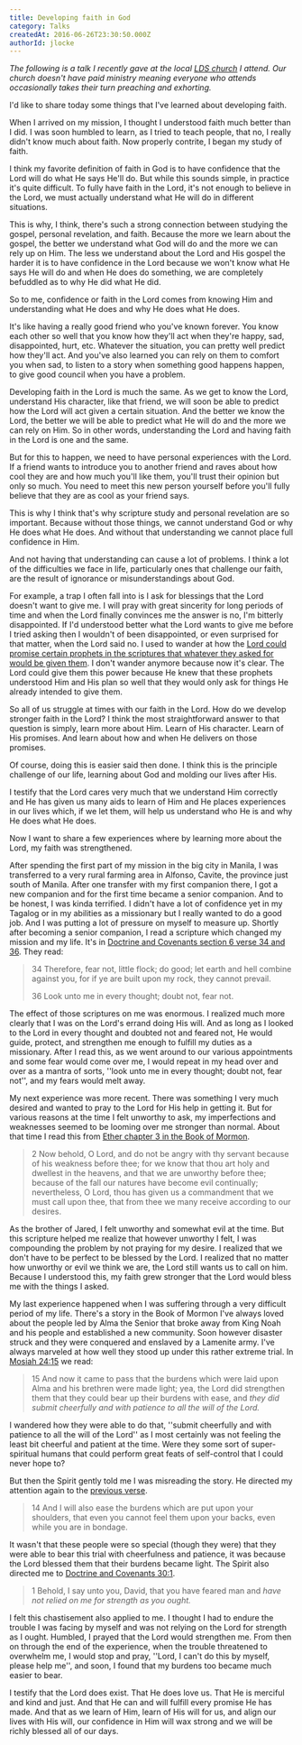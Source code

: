 ```yaml
---
title: Developing faith in God
category: Talks
createdAt: 2016-06-26T23:30:50.000Z
authorId: jlocke
---
```


_The following is a talk I recently gave at the local [LDS church][0] I attend. Our church doesn't have paid ministry meaning everyone who attends occasionally takes their turn preaching and exhorting._

I'd like to share today some things that I've learned about developing faith.

When I arrived on my mission, I thought I understood faith much better than I did. I was soon humbled to learn, as I tried to teach people, that no, I really didn't know much about faith. Now properly contrite, I began my study of faith.

I think my favorite definition of faith in God is to have confidence that the Lord will do what He says He'll do. But while this sounds simple, in practice it's quite difficult. To fully have faith in the Lord, it's not enough to believe in the Lord, we must actually understand what He will do in different situations.

This is why, I think, there's such a strong connection between studying the gospel, personal revelation, and faith. Because the more we learn about the gospel, the better we understand what God will do and the more we can rely up on Him. The less we understand about the Lord and His gospel the harder it is to have confidence in the Lord because we won't know what He says He will do and when He does do something, we are completely befuddled as to why He did what He did.

So to me, confidence or faith in the Lord comes from knowing Him and understanding what He does and why He does what He does.

It's like having a really good friend who you've known forever. You know each other so well that you know how they'll act when they're happy, sad, disappointed, hurt, etc. Whatever the situation, you can pretty well predict how they'll act. And you've also learned you can rely on them to comfort you when sad, to listen to a story when something good happens happen, to give good council when you have a problem.

Developing faith in the Lord is much the same. As we get to know the Lord, understand His character, like that friend, we will soon be able to predict how the Lord will act given a certain situation. And the better we know the Lord, the better we will be able to predict what He will do and the more we can rely on Him. So in other words, understanding the Lord and having faith in the Lord is one and the same.

But for this to happen, we need to have personal experiences with the Lord. If a friend wants to introduce you to another friend and raves about how cool they are and how much you'll like them, you'll trust their opinion but only so much. You need to meet this new person yourself before you'll fully believe that they are as cool as your friend says.

This is why I think that's why scripture study and personal revelation are so important. Because without those things, we cannot understand God or why He does what He does. And without that understanding we cannot place full confidence in Him.

And not having that understanding can cause a lot of problems. I think a lot of the difficulties we face in life, particularly ones that challenge our faith, are the result of ignorance or misunderstandings about God.

For example, a trap I often fall into is I ask for blessings that the Lord doesn't want to give me. I will pray with great sincerity for long periods of time and when the Lord finally convinces me the answer is no, I'm bitterly disappointed. If I'd understood better what the Lord wants to give me before I tried asking then I wouldn't of been disappointed, or even surprised for that matter, when the Lord said no. I used to wander at how the [Lord could promise certain prophets in the scriptures that whatever they asked for would be given them][1]. I don't wander anymore because now it's clear. The Lord could give them this power because He knew that these prophets understood Him and His plan so well that they would only ask for things He already intended to give them.

So all of us struggle at times with our faith in the Lord. How do we develop stronger faith in the Lord? I think the most straightforward answer to that question is simply, learn more about Him. Learn of His character. Learn of His promises. And learn about how and when He delivers on those promises.

Of course, doing this is easier said then done. I think this is the principle challenge of our life, learning about God and molding our lives after His.

I testify that the Lord cares very much that we understand Him correctly and He has given us many aids to learn of Him and He places experiences in our lives which, if we let them, will help us understand who He is and why He does what He does.

Now I want to share a few experiences where by learning more about the Lord, my faith was strengthened.

After spending the first part of my mission in the big city in Manila, I was transferred to a very rural farming area in Alfonso, Cavite, the province just south of Manila. After one transfer with my first companion there, I got a new companion and for the first time became a senior companion. And to be honest, I was kinda terrified. I didn't have a lot of confidence yet in my Tagalog or in my abilities as a missionary but I really wanted to do a good job. And I was putting a lot of pressure on myself to measure up. Shortly after becoming a senior companion, I read a scripture which changed my mission and my life. It's in [Doctrine and Covenants section 6 verse 34 and 36][2]. They read:

> 34 Therefore, fear not, little flock; do good; let earth and hell combine against you, for if ye are built upon my rock, they cannot prevail.
> 
> 36 Look unto me in every thought; doubt not, fear not.
> 

The effect of those scriptures on me was enormous. I realized much more clearly that I was on the Lord's errand doing His will. And as long as I looked to the Lord in every thought and doubted not and feared not, He would guide, protect, and strengthen me enough to fulfill my duties as a missionary. After I read this, as we went around to our various appointments and some fear would come over me, I would repeat in my head over and over as a mantra of sorts, ''look unto me in every thought; doubt not, fear not'', and my fears would melt away.

My next experience was more recent. There was something I very much desired and wanted to pray to the Lord for His help in getting it. But for various reasons at the time I felt unworthy to ask, my imperfections and weaknesses seemed to be looming over me stronger than normal. About that time I read this from [Ether chapter 3 in the Book of Mormon][3].

> 2 Now behold, O Lord, and do not be angry with thy servant because of his weakness before thee; for we know that thou art holy and dwellest in the heavens, and that we are unworthy before thee; because of the fall our natures have become evil continually; nevertheless, O Lord, thou has given us a commandment that we must call upon thee, that from thee we many receive according to our desires.
> 

As the brother of Jared, I felt unworthy and somewhat evil at the time. But this scripture helped me realize that however unworthy I felt, I was compounding the problem by not praying for my desire. I realized that we don't have to be perfect to be blessed by the Lord. I realized that no matter how unworthy or evil we think we are, the Lord still wants us to call on him. Because I understood this, my faith grew stronger that the Lord would bless me with the things I asked.

My last experience happened when I was suffering through a very difficult period of my life. There's a story in the Book of Mormon I've always loved about the people led by Alma the Senior that broke away from King Noah and his people and established a new community. Soon however disaster struck and they were conquered and enslaved by a Lamenite army. I've always marveled at how well they stood up under this rather extreme trial. In [Mosiah 24:15][4] we read:

> 15 And now it came to pass that the burdens which were laid upon Alma and his brethren were made light; yea, the Lord did strengthen them that they could bear up their burdens with ease, and _they did submit cheerfully and with patience to all the will of the Lord._
> 

I wandered how they were able to do that, ''submit cheerfully and with patience to all the will of the Lord'' as I most certainly was not feeling the least bit cheerful and patient at the time. Were they some sort of super-spiritual humans that could perform great feats of self-control that I could never hope to?

But then the Spirit gently told me I was misreading the story. He directed my attention again to the [previous verse][5].

> 14 And I will also ease the burdens which are put upon your shoulders, that even you cannot feel them upon your backs, even while you are in bondage.
> 

It wasn't that these people were so special (though they were) that they were able to bear this trial with cheerfulness and patience, it was because the Lord blessed them that their burdens became light. The Spirit also directed me to [Doctrine and Covenants 30:1][6].

> 1 Behold, I say unto you, David, that you have feared man and _have not relied on me for strength as you ought._
> 

I felt this chastisement also applied to me. I thought I had to endure the trouble I was facing by myself and was not relying on the Lord for strength as I ought. Humbled, I prayed that the Lord would strengthen me. From then on through the end of the experience, when the trouble threatened to overwhelm me, I would stop and pray, ''Lord, I can't do this by myself, please help me'', and soon, I found that my burdens too became much easier to bear.

I testify that the Lord does exist. That He does love us. That He is merciful and kind and just. And that He can and will fulfill every promise He has made. And that as we learn of Him, learn of His will for us, and align our lives with His will, our confidence in Him will wax strong and we will be richly blessed all of our days.


[0]: http://lds.org
[1]: http://lds.org/scriptures/bofm/hel/10?lang=eng#7
[2]: http://lds.org/scriptures/dc-testament/dc/6?lang=eng#33
[3]: http://lds.org/scriptures/bofm/ether/3?lang=eng
[4]: http://lds.org/scriptures/bofm/mosiah/24?lang=eng#14
[5]: http://lds.org/scriptures/bofm/mosiah/24?lang=eng#13
[6]: http://lds.org/scriptures/dc-testament/dc/30?lang=eng
